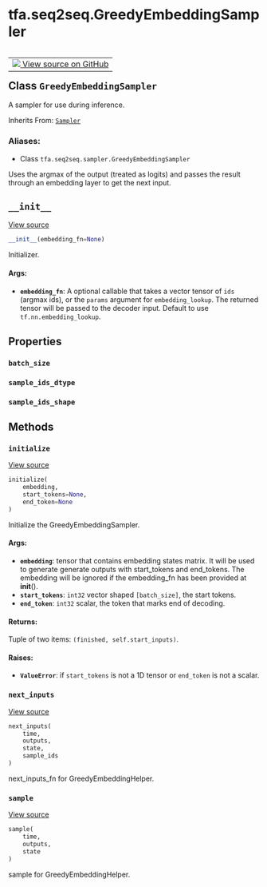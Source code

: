 <div itemscope itemtype="http://developers.google.com/ReferenceObject">
<meta itemprop="name" content="tfa.seq2seq.GreedyEmbeddingSampler" />
<meta itemprop="path" content="Stable" />
<meta itemprop="property" content="batch_size"/>
<meta itemprop="property" content="sample_ids_dtype"/>
<meta itemprop="property" content="sample_ids_shape"/>
<meta itemprop="property" content="__init__"/>
<meta itemprop="property" content="initialize"/>
<meta itemprop="property" content="next_inputs"/>
<meta itemprop="property" content="sample"/>
</div>

# tfa.seq2seq.GreedyEmbeddingSampler


<table class="tfo-notebook-buttons tfo-api" align="left">

<td>
  <a target="_blank" href="https://github.com/tensorflow/addons/tree/r0.5/tensorflow_addons/seq2seq/sampler.py#L484-L578">
    <img src="https://www.tensorflow.org/images/GitHub-Mark-32px.png" />
    View source on GitHub
  </a>
</td></table>



## Class `GreedyEmbeddingSampler`

A sampler for use during inference.

Inherits From: [`Sampler`](../../tfa/seq2seq/Sampler.md)

### Aliases:

* Class `tfa.seq2seq.sampler.GreedyEmbeddingSampler`


<!-- Placeholder for "Used in" -->

Uses the argmax of the output (treated as logits) and passes the
result through an embedding layer to get the next input.

<h2 id="__init__"><code>__init__</code></h2>

<a target="_blank" href="https://github.com/tensorflow/addons/tree/r0.5/tensorflow_addons/seq2seq/sampler.py#L491-L506">View source</a>

``` python
__init__(embedding_fn=None)
```

Initializer.


#### Args:


* <b>`embedding_fn`</b>: A optional callable that takes a vector tensor of `ids`
  (argmax ids), or the `params` argument for `embedding_lookup`. The
  returned tensor will be passed to the decoder input. Default to use
  `tf.nn.embedding_lookup`.



## Properties

<h3 id="batch_size"><code>batch_size</code></h3>




<h3 id="sample_ids_dtype"><code>sample_ids_dtype</code></h3>




<h3 id="sample_ids_shape"><code>sample_ids_shape</code></h3>






## Methods

<h3 id="initialize"><code>initialize</code></h3>

<a target="_blank" href="https://github.com/tensorflow/addons/tree/r0.5/tensorflow_addons/seq2seq/sampler.py#L523-L556">View source</a>

``` python
initialize(
    embedding,
    start_tokens=None,
    end_token=None
)
```

Initialize the GreedyEmbeddingSampler.


#### Args:


* <b>`embedding`</b>: tensor that contains embedding states matrix. It will be
  used to generate generate outputs with start_tokens and end_tokens.
  The embedding will be ignored if the embedding_fn has been provided
  at __init__().
* <b>`start_tokens`</b>: `int32` vector shaped `[batch_size]`, the start tokens.
* <b>`end_token`</b>: `int32` scalar, the token that marks end of decoding.


#### Returns:

Tuple of two items: `(finished, self.start_inputs)`.


#### Raises:


* <b>`ValueError`</b>: if `start_tokens` is not a 1D tensor or `end_token` is
  not a scalar.

<h3 id="next_inputs"><code>next_inputs</code></h3>

<a target="_blank" href="https://github.com/tensorflow/addons/tree/r0.5/tensorflow_addons/seq2seq/sampler.py#L568-L578">View source</a>

``` python
next_inputs(
    time,
    outputs,
    state,
    sample_ids
)
```

next_inputs_fn for GreedyEmbeddingHelper.


<h3 id="sample"><code>sample</code></h3>

<a target="_blank" href="https://github.com/tensorflow/addons/tree/r0.5/tensorflow_addons/seq2seq/sampler.py#L558-L566">View source</a>

``` python
sample(
    time,
    outputs,
    state
)
```

sample for GreedyEmbeddingHelper.




